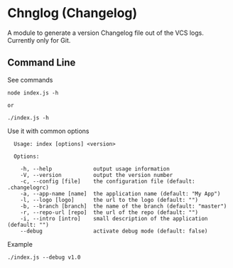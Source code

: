# Chnglog (Changelog)

A module to generate a version Changelog file out of the VCS logs.
Currently only for Git.

## Command Line

See commands
```
node index.js -h

or

./index.js -h
```

Use it with common options
```
  Usage: index [options] <version>

  Options:

    -h, --help             output usage information
    -V, --version          output the version number
    -c, --config [file]    the configuration file (default: .changelogrc)
    -a, --app-name [name]  the application name (default: "My App")
    -l, --logo [logo]      the url to the logo (default: "")
    -b, --branch [branch]  the name of the branch (default: "master")
    -r, --repo-url [repo]  the url of the repo (default: "")
    -i, --intro [intro]    small description of the application (default: "")
    --debug                activate debug mode (default: false)
```

Example
```
./index.js --debug v1.0
```
